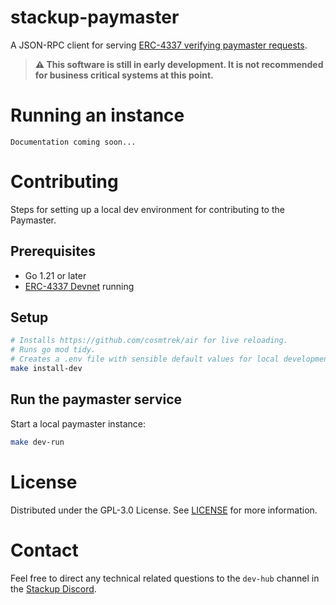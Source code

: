 # stackup-paymaster

A JSON-RPC client for serving [ERC-4337 verifying paymaster requests](https://docs.stackup.sh/docs/paymaster-api-rpc-methods).

> **⚠️ This software is still in early development. It is not recommended for business critical systems at this point.**

# Running an instance

```
Documentation coming soon...
```

# Contributing

Steps for setting up a local dev environment for contributing to the Paymaster.

## Prerequisites

- Go 1.21 or later
- [ERC-4337 Devnet](https://github.com/stackup-wallet/erc-4337-devnet) running

## Setup

```bash
# Installs https://github.com/cosmtrek/air for live reloading.
# Runs go mod tidy.
# Creates a .env file with sensible default values for local development.
make install-dev
```

## Run the paymaster service

Start a local paymaster instance:

```bash
make dev-run
```

# License

Distributed under the GPL-3.0 License. See [LICENSE](./LICENSE) for more information.

# Contact

Feel free to direct any technical related questions to the `dev-hub` channel in the [Stackup Discord](https://discord.gg/VTjJGvMNyW).
